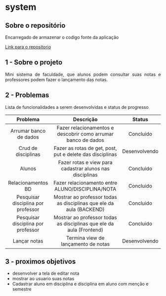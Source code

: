 # system

## Sobre o repositório

<p align="justify"> Encarregado de armazenar o codigo fonte da aplicação</p>

[Link para o repositorio](https://github.com/thallysbraz/system)

## 1 - Sobre o projeto

<p align="justify">Mini sistema de faculdade, que alunos podem consultar suas notas e professores podem fazer o lançamento das notas.</p>

## 2 - Problemas

Lista de funcionalidades a serem desenvolvidas e status de progresso

|              Problema              |                              Descrição                               |    Status     |
| :--------------------------------: | :------------------------------------------------------------------: | :-----------: |
|       Arrumar banco de dados       |    Fazer relacionamentos e descobrir como arrumar banco de dados     |   Concluido   |
|        Crud de disciplinas         |      Fazer as rotas de get, post, put e delete das disciplinas       | Desenvolvendo |
|               Alunos               |       Fazer rotas e view para cadastrar alunos nas disciplinas       |   Concluido   |
|         Relacionamentos BD         |           Fazer relacionamento entre ALUNO/DISCIPLINA/NOTA           |   Concluido   |
| Pesquisar disciplina por professor | Mostrar ao professor todas as disciplinas que ele da aula (BACKEND)  |   Concluido   |
| Pesquisar disciplina por professor | Mostrar ao professor todas as disciplinas que ele da aula (Frontend) |   Concluido   |
|            Lançar notas            |                 Termina view de lançamento de notas                  | Desenvolvendo |

## 3 - proximos objetivos

- desenvolver a tela de editar nota
- mostrar ao usuario suas notas
- Cadastrar aluno em disciplina e disciplina em aluno com menção e semestre

